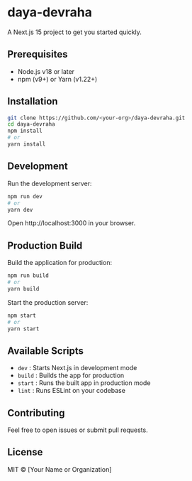 # daya-devraha

A Next.js 15 project to get you started quickly.

## Prerequisites

- Node.js v18 or later
- npm (v9+) or Yarn (v1.22+)

## Installation

```bash
git clone https://github.com/<your-org>/daya-devraha.git
cd daya-devraha
npm install
# or
yarn install
```

## Development

Run the development server:

```bash
npm run dev
# or
yarn dev
```

Open http://localhost:3000 in your browser.

## Production Build

Build the application for production:

```bash
npm run build
# or
yarn build
```

Start the production server:

```bash
npm start
# or
yarn start
```

## Available Scripts

- `dev`     : Starts Next.js in development mode  
- `build`   : Builds the app for production  
- `start`   : Runs the built app in production mode  
- `lint`    : Runs ESLint on your codebase  

## Contributing

Feel free to open issues or submit pull requests.

## License

MIT © [Your Name or Organization]
